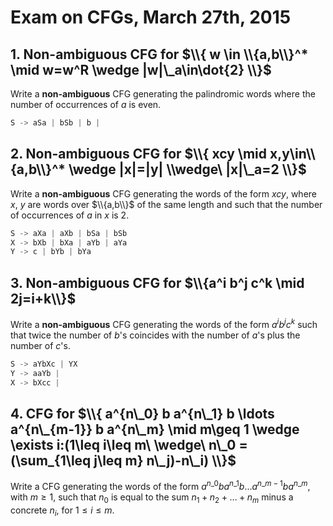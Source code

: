 # Exam on CFGs, March 27th, 2015

## 1. Non-ambiguous CFG for $\\{ w \in \\{a,b\\}^* \mid w=w^R \wedge |w|\_a\in\dot{2} \\}$

Write a **non-ambiguous** CFG generating the palindromic words where the number of occurrences of $a$ is even.

```py
S -> aSa | bSb | b |
```

## 2. Non-ambiguous CFG for $\\{ xcy \mid x,y\in\\{a,b\\}^* \wedge |x|=|y| \\wedge\ |x|\_a=2 \\}$

Write a **non-ambiguous** CFG generating the words of the form $xcy$, where $x$, $y$ are words over $\\{a,b\\}$ of the same length and such that the number of occurrences of $a$ in $x$ is $2$.

```py
S -> aXa | aXb | bSa | bSb
X -> bXb | bXa | aYb | aYa
Y -> c | bYb | bYa
```

## 3. Non-ambiguous CFG for $\\{a^i b^j c^k \mid 2j=i+k\\}$

Write a **non-ambiguous** CFG generating the words of the form $a^i b^j c^k$ such that twice the number of $b$'s coincides with the number of $a$'s plus the number of $c$'s.

```py
S -> aYbXc | YX
Y -> aaYb |
X -> bXcc |
```

## 4. CFG for $\\{ a^{n\_0} b a^{n\_1} b \ldots a^{n\_{m-1}} b a^{n\_m} \mid m\geq 1 \wedge \exists i:(1\leq i\leq m\ \wedge\ n\_0 = (\sum_{1\leq j\leq m} n\_j)-n\_i) \\}$

Write a CFG generating the words of the form $a^{n\_0}ba^{n\_1}b\ldots a^{n\_{m-1}} b a^{n\_m}$, with $m \ge 1$, such that $n_0$ is equal to the sum $n_1+n_2+\ldots+n_m$ minus a concrete $n_i$, for $1\leq i\leq m$.

